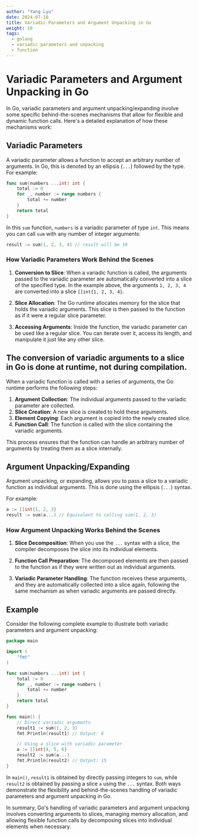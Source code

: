 ```yaml
---
author: "Yang Lyu"
date: 2024-07-10
title: Variadic Parameters and Argument Unpacking in Go
weight: 10
tags:
  - golang
  - variadic parameters and unpacking
  - function
---
```

# Variadic Parameters and Argument Unpacking in Go

In Go, variadic parameters and argument unpacking/expanding involve some specific behind-the-scenes mechanisms that allow for flexible and dynamic function calls. Here's a detailed explanation of how these mechanisms work:

## Variadic Parameters

A variadic parameter allows a function to accept an arbitrary number of arguments. In Go, this is denoted by an ellipsis (`...`) followed by the type. For example:

```go
func sum(numbers ...int) int {
    total := 0
    for _, number := range numbers {
        total += number
    }
    return total
}
```

In this `sum` function, `numbers` is a variadic parameter of type `int`. This means you can call `sum` with any number of integer arguments:

```go
result := sum(1, 2, 3, 4) // result will be 10
```

### How Variadic Parameters Work Behind the Scenes

1. **Conversion to Slice**: When a variadic function is called, the arguments passed to the variadic parameter are automatically converted into a slice of the specified type. In the example above, the arguments `1, 2, 3, 4` are converted into a slice `[]int{1, 2, 3, 4}`.

2. **Slice Allocation**: The Go runtime allocates memory for the slice that holds the variadic arguments. This slice is then passed to the function as if it were a regular slice parameter.

3. **Accessing Arguments**: Inside the function, the variadic parameter can be used like a regular slice. You can iterate over it, access its length, and manipulate it just like any other slice.

## The conversion of variadic arguments to a slice in Go is done at runtime, not during compilation.
When a variadic function is called with a series of arguments, the Go runtime performs the following steps:

1. **Argument Collection**: The individual arguments passed to the variadic parameter are collected.
2. **Slice Creation**: A new slice is created to hold these arguments.
3. **Element Copying**: Each argument is copied into the newly created slice.
4. **Function Call**: The function is called with the slice containing the variadic arguments.

This process ensures that the function can handle an arbitrary number of arguments by treating them as a slice internally.

## Argument Unpacking/Expanding

Argument unpacking, or expanding, allows you to pass a slice to a variadic function as individual arguments. This is done using the ellipsis (`...`) syntax.

For example:

```go
a := []int{1, 2, 3}
result := sum(a...) // Equivalent to calling sum(1, 2, 3)
```

### How Argument Unpacking Works Behind the Scenes

1. **Slice Decomposition**: When you use the `...` syntax with a slice, the compiler decomposes the slice into its individual elements.

2. **Function Call Preparation**: The decomposed elements are then passed to the function as if they were written out as individual arguments.

3. **Variadic Parameter Handling**: The function receives these arguments, and they are automatically collected into a slice again, following the same mechanism as when variadic arguments are passed directly.

## Example

Consider the following complete example to illustrate both variadic parameters and argument unpacking:

```go
package main

import (
    "fmt"
)

func sum(numbers ...int) int {
    total := 0
    for _, number := range numbers {
        total += number
    }
    return total
}

func main() {
    // Direct variadic arguments
    result1 := sum(1, 2, 3)
    fmt.Println(result1) // Output: 6

    // Using a slice with variadic parameter
    a := []int{4, 5, 6}
    result2 := sum(a...)
    fmt.Println(result2) // Output: 15
}
```

In `main()`, `result1` is obtained by directly passing integers to `sum`, while `result2` is obtained by passing a slice `a` using the `...` syntax. Both ways demonstrate the flexibility and behind-the-scenes handling of variadic parameters and argument unpacking in Go.

In summary, Go's handling of variadic parameters and argument unpacking involves converting arguments to slices, managing memory allocation, and allowing flexible function calls by decomposing slices into individual elements when necessary.
